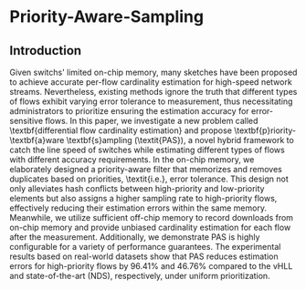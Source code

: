 # Priority-Aware-Sampling
## Introduction
Given switchs' limited on-chip memory, many sketches have been proposed to achieve accurate per-flow cardinality estimation for high-speed network streams.
Nevertheless, existing methods ignore the truth that different types of flows exhibit varying error tolerance to measurement, thus necessitating administrators to prioritize ensuring the estimation accuracy for error-sensitive flows.
In this paper, we investigate a new problem called \textbf{differential flow cardinality estimation} and propose \textbf{p}riority-\textbf{a}ware \textbf{s}ampling (\textit{PAS}), a novel hybrid framework to catch the line speed of switches while estimating different types of flows with different accuracy requirements.
In the on-chip memory, we elaborately designed a priority-aware filter that memorizes and removes duplicates based on priorities, \textit{i.e.}, error tolerance. 
This design not only alleviates hash conflicts between high-priority and low-priority elements but also assigns a higher sampling rate to high-priority flows, effectively reducing their estimation errors within the same memory.
Meanwhile, we utilize sufficient off-chip memory to record downloads from on-chip memory and provide unbiased cardinality estimation for each flow after the measurement.
Additionally, we demonstrate PAS is highly configurable for a variety of performance guarantees.
The experimental results based on real-world datasets show that PAS reduces estimation errors for high-priority flows by $96.41\%$ and $46.76\%$ compared to the vHLL and state-of-the-art (NDS), respectively, under uniform prioritization.
